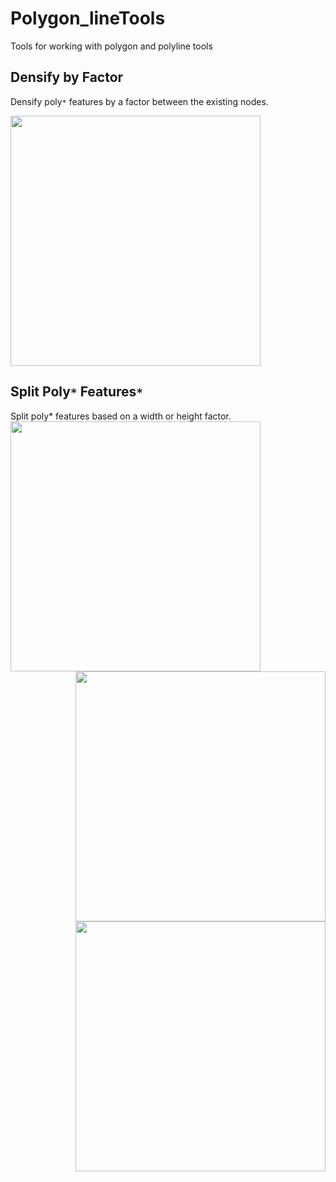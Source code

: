 # Polygon_lineTools

Tools for working with polygon and polyline tools

## Densify by Factor

Densify poly`*` features by a factor between the existing nodes.

<a href="url"><img src="https://github.com/Dan-Patterson/tools_pro/blob/master/Polygon_lineTools/Images/Densify.png" align="center" width="400" ></a>

## Split Poly`*` Features`*`

Split poly* features based on a width or height factor.
<a href="url"><img src="https://github.com/Dan-Patterson/tools_pro/blob/master/Polygon_lineTools/Images/Split_poly_features.png" align="left" width="400" ></a>


<a href="url"><img src="https://github.com/Dan-Patterson/tools_pro/blob/master/Polygon_lineTools/Images/sampling_grid_results.png" align="right" width="400" ></a>


<a href="url"><img src="https://github.com/Dan-Patterson/tools_pro/blob/master/Polygon_lineTools/Images/sampling_grids.png" align="right" width="400" ></a>
